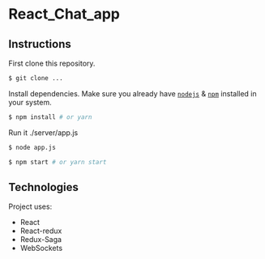 # React_Chat_app

## Instructions

First clone this repository.
```bash
$ git clone ...
```

Install dependencies. Make sure you already have [`nodejs`](https://nodejs.org/en/) & [`npm`](https://www.npmjs.com/) installed in your system.
```bash
$ npm install # or yarn
```

Run it
./server/app.js
```bash
$ node app.js
```

```bash
$ npm start # or yarn start
```

## Technologies
Project uses:
* React
* React-redux
* Redux-Saga
* WebSockets
